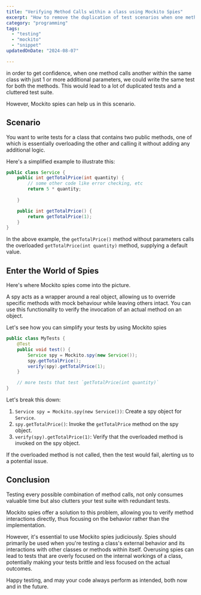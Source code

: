 ```yaml
---
title: "Verifying Method Calls within a class using Mockito Spies"
excerpt: "How to remove the duplication of test scenarios when one method calls another within the same class"
category: "programming"
tags:
  - "testing"
  - "mockito"
  - "snippet"
updatedOnDate: "2024-08-07"

---
```


in order to get confidence, when one method calls another within the same class with just 1 or more additional parameters, we could write the same test for both the methods. This would lead to a lot of duplicated tests and a cluttered test suite.

However, Mockito spies can help us in this scenario.

## Scenario

You want to write tests for a class that contains two public methods, one of which is essentially overloading the other and calling it without adding any additional logic.

Here's a simplified example to illustrate this:

```java
public class Service {
    public int getTotalPrice(int quantity) {
        // some other code like error checking, etc
        return 5 * quantity;
        
    }

    public int getTotalPrice() {
        return getTotalPrice(1);
    }
}
```

In the above example, the `getTotalPrice()` method without parameters calls the overloaded `getTotalPrice(int quantity)` method, supplying a default value.

## Enter the World of Spies

Here's where Mockito spies come into the picture.

A spy acts as a wrapper around a real object, allowing us to override specific methods with mock behaviour while leaving others intact. You can use this functionality to verify the invocation of an actual method on an object.

Let's see how you can simplify your tests by using Mockito spies

```java
public class MyTests {
    @Test
    public void test() {
        Service spy = Mockito.spy(new Service());
        spy.getTotalPrice();
        verify(spy).getTotalPrice(1);
    }

    // more tests that test `getTotalPrice(int quantity)`
}
```

Let's break this down:

1. `Service spy = Mockito.spy(new Service())`:  Create a spy object for `Service`.
2. `spy.getTotalPrice()`: Invoke the `getTotalPrice` method on the spy object.
3. `verify(spy).getTotalPrice(1)`: Verify that the overloaded method is invoked on the spy object.

If the overloaded method is not called, then the test would fail, alerting us to a potential issue.

## Conclusion

Testing every possible combination of method calls, not only consumes valuable time but also clutters your test suite with redundant tests.

Mockito spies offer a solution to this problem, allowing you to verify method interactions directly, thus focusing on the behavior rather than the implementation.

However, it's essential to use Mockito spies judiciously. Spies should primarily be used when you're testing a class's external behavior and its interactions with other classes or methods within itself. Overusing spies can lead to tests that are overly focused on the internal workings of a class, potentially making your tests brittle and less focused on the actual outcomes.

Happy testing, and may your code always perform as intended, both now and in the future.
